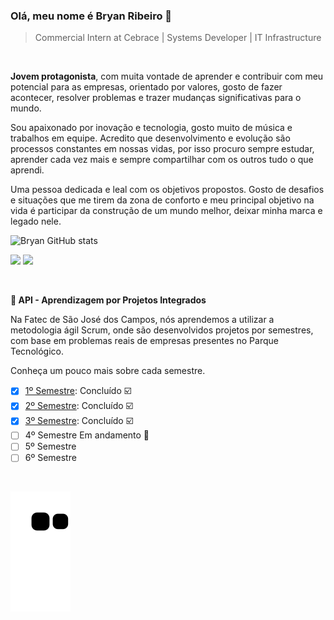 ### Olá, meu nome é Bryan Ribeiro :rocket:

> Commercial Intern at Cebrace | Systems Developer | IT Infrastructure

<br>

**Jovem protagonista**, com muita vontade de aprender e contribuir com meu potencial para as empresas, orientado por valores, gosto de fazer acontecer, resolver problemas e trazer mudanças significativas para o mundo.

Sou apaixonado por inovação e tecnologia, gosto muito de música e trabalhos em equipe. Acredito que desenvolvimento e evolução são processos constantes em nossas vidas, por isso procuro sempre estudar, aprender cada vez mais e sempre compartilhar com os outros tudo o que aprendi.

Uma pessoa dedicada e leal com os objetivos propostos. Gosto de desafios e situações que me tirem da zona de conforto e meu principal objetivo na vida é participar da construção de um mundo melhor, deixar minha marca e legado nele.


![Bryan GitHub stats](https://github-readme-stats.vercel.app/api?username=BryanRibeiro&show_icons=true&theme=radical)


 [<img src="https://img.shields.io/badge/linkedin-%230077B5.svg?&style=for-the-badge&logo=linkedin&logoColor=white" />](https://linkedin.com/in/bryanrribeiro/) [<img src = "https://img.shields.io/badge/instagram-%23E4405F.svg?&style=for-the-badge&logo=instagram&logoColor=white">](https://www.instagram.com/bryanrribeiro/)

<br>

**🎯 API - Aprendizagem por Projetos Integrados**

Na Fatec de São José dos Campos, nós aprendemos a utilizar a metodologia ágil Scrum, onde são desenvolvidos projetos por semestres, com base em problemas reais de empresas presentes no Parque Tecnológico. 

Conheça um pouco mais sobre cada semestre.

 - [x] [1º Semestre](https://github.com/Grupo-1-2020-PI-FATEC-ADS/SOS-EDUCA): Concluído ☑️
 - [x] [2º Semestre](https://github.com/Time-1-ADS/ProjetoGSW/tree/sprints): Concluído ☑️
 - [x] [3º Semestre](https://github.com/Doc-Docker/APIMidAll): Concluído ☑️
 - [ ] 4º Semestre Em andamento 🚧
 - [ ] 5º Semestre
 - [ ] 6º Semestre

<br>

<div> 
 </a>
 
   ![Snake animation](https://github.com/ZaionKun/ZaionKun/blob/output/github-contribution-grid-snake.svg)</a>
</div>   

